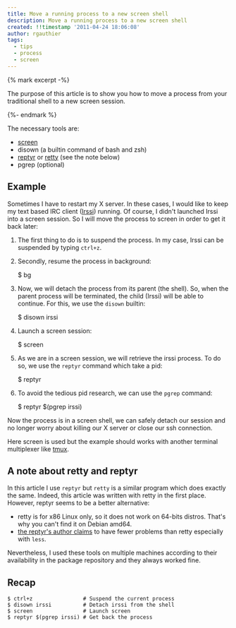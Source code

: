 ```yaml
---
title: Move a running process to a new screen shell
description: Move a running process to a new screen shell
created: !!timestamp '2011-04-24 18:06:08'
author: rgauthier
tags:
  - tips
  - process
  - screen
---
```


{% mark excerpt -%}

The purpose of this article is to show you how to move a process
from your traditional shell to a new screen session.

{%- endmark %}

The necessary tools are:

  - [screen](http://en.wikipedia.org/wiki/GNU_Screen)
  - disown (a builtin command of bash and zsh)
  - [reptyr](https://github.com/nelhage/reptyr) or
    [retty](http://pasky.or.cz//dev/retty/)
    (see the note below)
  - pgrep (optional)

Example
-------

Sometimes I have to restart my X server. In these cases, I would like
to keep my text based IRC client ([Irssi](http://www.irssi.org/))
running. Of course, I didn't launched Irssi into a screen session. So
I will move the process to screen in order to get it back later:

  1. The first thing to do is to suspend the process. In my case,
     Irssi can be suspended by typing `ctrl+z`.


  2. Secondly, resume the process in background:

        $ bg

  3. Now, we will detach the process from its parent (the shell). So,
     when the parent process will be terminated, the child (Irssi)
     will be able to continue. For this, we use the `disown` builtin:

        $ disown irssi

  4. Launch a screen session:

        $ screen

  5. As we are in a screen session, we will retrieve the irssi
     process. To do so, we use the `reptyr` command which take a pid:

        $ reptyr <pid>

  6. To avoid the tedious pid research, we can use the `pgrep`
     command:

        $ reptyr $(pgrep irssi)


Now the process is in a screen shell, we can safely detach our session
and no longer worry about killing our X server or close our ssh
connection.

Here screen is used but the example should works with another terminal
multiplexer like [tmux](http://tmux.sourceforge.net/).

A note about retty and reptyr
-----------------------------


In this article I use `reptyr` but `retty` is a similar program which
does exactly the same. Indeed, this article was written with retty in
the first place. However, reptyr seems to be a better alternative:

  - retty is for x86 Linux only, so it does not work on 64-bits
    distros. That's why you can't find it on Debian amd64.
  - [the reptyr's author claims](http://blog.nelhage.com/2011/01/reptyr-attach-a-running-process-to-a-new-terminal/)
    to have fewer problems than retty especially with `less`.

Nevertheless, I used these tools on multiple machines according to
their availability in the package repository and they always worked
fine.

Recap
-----

    $ ctrl+z                # Suspend the current process
    $ disown irssi          # Detach irssi from the shell
    $ screen                # Launch screen
    $ reptyr $(pgrep irssi) # Get back the process

